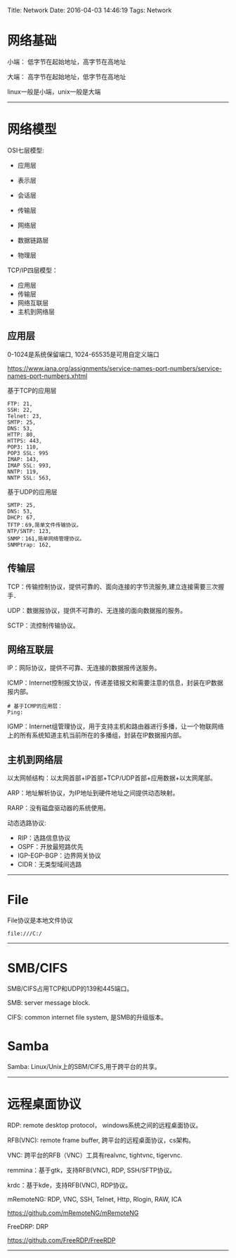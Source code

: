 Title: Network
Date: 2016-04-03 14:46:19
Tags: Network



# 网络基础

小端： 低字节在起始地址，高字节在高地址

大端： 高字节在起始地址，低字节在高地址

linux一般是小端，unix一般是大端

***

# 网络模型

OSI七层模型:

* 应用层
* 表示层
* 会话层

* 传输层

* 网络层

* 数据链路层
* 物理层

TCP/IP四层模型：

* 应用层
* 传输层
* 网络互联层
* 主机到网络层

## 应用层

0-1024是系统保留端口, 1024-65535是可用自定义端口

<https://www.iana.org/assignments/service-names-port-numbers/service-names-port-numbers.xhtml>

基于TCP的应用层

    FTP: 21,
    SSH: 22,
    Telnet: 23,
    SMTP: 25,
    DNS: 53,
    HTTP: 80,
    HTTPS: 443,
    POP3: 110,
    POP3 SSL: 995
    IMAP: 143,
    IMAP SSL: 993,
    NNTP: 119,
    NNTP SSL: 563,

基于UDP的应用层

    SMTP: 25,
    DNS: 53,
    DHCP: 67,
    TFTP：69,简单文件传输协议。
    NTP/SNTP: 123,
    SNMP：161,简单网络管理协议。
    SNMPtrap: 162,

## 传输层

TCP：传输控制协议，提供可靠的、面向连接的字节流服务,建立连接需要三次握手．

UDP：数据报协议，提供不可靠的、无连接的面向数据报的服务。

SCTP：流控制传输协议。

## 网络互联层

IP：网际协议，提供不可靠、无连接的数据报传送服务。

ICMP：Internet控制报文协议，传递差错报文和需要注意的信息，封装在IP数据报内部。

    # 基于ICMP的应用层：
    Ping:

IGMP：Internet组管理协议，用于支持主机和路由器进行多播，让一个物联网络上的所有系统知道主机当前所在的多播组，封装在IP数据报内部。

## 主机到网络层

以太网帧结构：以太网首部+IP首部+TCP/UDP首部+应用数据+以太网尾部。

ARP：地址解析协议，为IP地址到硬件地址之间提供动态映射。

RARP：没有磁盘驱动器的系统使用。

动态选路协议:
* RIP：选路信息协议
* OSPF：开放最短路优先
* IGP-EGP-BGP：边界网关协议
* CIDR：无类型域间选路

***

# File

File协议是本地文件协议

    file:///C:/

***

# SMB/CIFS

SMB/CIFS占用TCP和UDP的139和445端口。

SMB: server message block.

CIFS: common internet file system, 是SMB的升级版本。

# Samba

Samba: Linux/Unix上的SBM/CIFS,用于跨平台的共享。

***

# 远程桌面协议

RDP: remote desktop protocol， windows系统之间的远程桌面协议。

RFB(VNC): remote frame buffer, 跨平台的远程桌面协议，cs架构。

VNC: 跨平台的RFB（VNC）工具有realvnc, tightvnc, tigervnc.

remmina：基于gtk，支持RFB(VNC), RDP, SSH/SFTP协议。

krdc：基于kde，支持RFB(VNC), RDP协议。

mRemoteNG: RDP, VNC, SSH, Telnet, Http, Rlogin, RAW, ICA

<https://github.com/mRemoteNG/mRemoteNG>

FreeDRP: DRP

<https://github.com/FreeRDP/FreeRDP>

***

